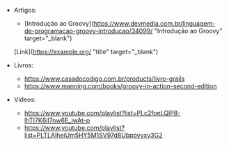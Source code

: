 - Artigos:
  * [Introdução ao Groovy](https://www.devmedia.com.br/linguagem-de-programacao-groovy-introducao/34099/ "Introdução ao Groovy" target="_blank")
  
  [Link](https://example.org/ "title" target="_blank")


- Livros:
  * https://www.casadocodigo.com.br/products/livro-grails
  * https://www.manning.com/books/groovy-in-action-second-edition

- Vídeos:
  * https://www.youtube.com/playlist?list=PLc2foeLQlP8-lhTI7K6iI7nw6E_iwAt-p
  * https://www.youtube.com/playlist?list=PLTLAlheiUm5HY5M1SV97d8Ubppyyxy3G2
